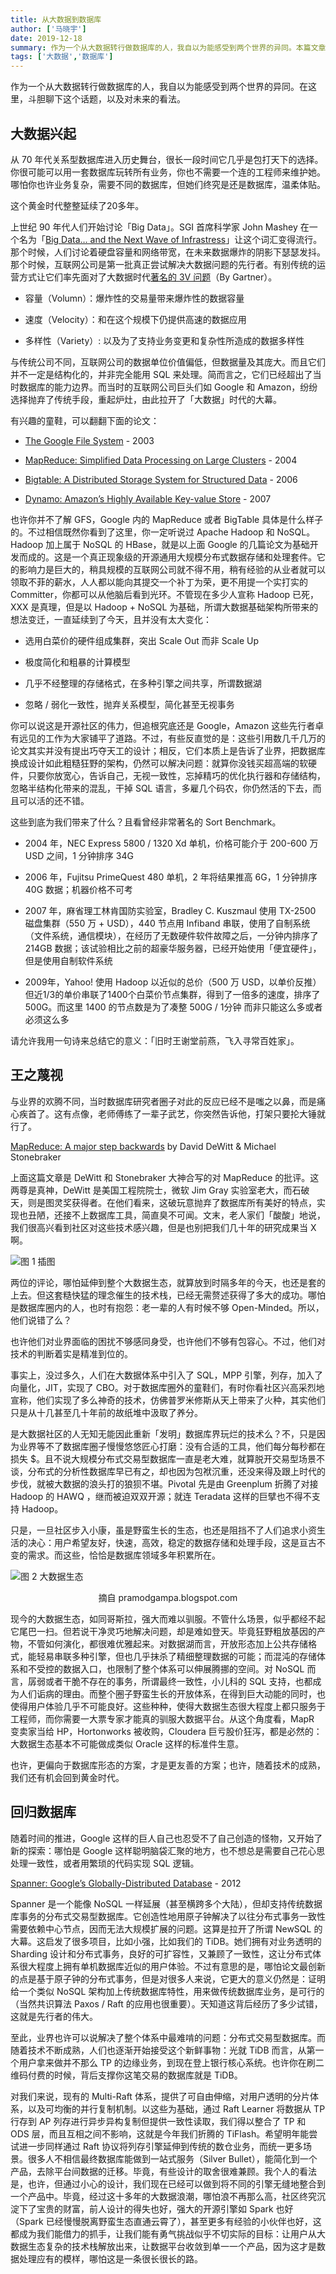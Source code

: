 ```yaml
---
title: 从大数据到数据库
author: ['马晓宇']
date: 2019-12-18
summary: 作为一个从大数据转行做数据库的人，我自以为能感受到两个世界的异同。本篇文章，斗胆聊下这个话题，以及对未来的看法。
tags: ['大数据','数据库']
---
```


作为一个从大数据转行做数据库的人，我自以为能感受到两个世界的异同。在这里，斗胆聊下这个话题，以及对未来的看法。

## 大数据兴起

从 70 年代关系型数据库进入历史舞台，很长一段时间它几乎是包打天下的选择。你很可能可以用一套数据库玩转所有业务，你也不需要一个连的工程师来维护她。哪怕你也许业务复杂，需要不同的数据库，但她们终究是还是数据库，温柔体贴。

这个黄金时代整整延续了20多年。

上世纪 90 年代人们开始讨论「Big Data」。SGI 首席科学家 John Mashey 在一个名为「[Big Data… and the Next Wave of Infrastress](https://static.usenix.org/event/usenix99/invited_talks/mashey.pdf)」让这个词汇变得流行。那个时候，人们讨论着硬盘容量和网络带宽，在未来数据爆炸的阴影下瑟瑟发抖。那个时候，互联网公司是第一批真正尝试解决大数据问题的先行者。有别传统的运营方式让它们率先面对了大数据时代[著名的 3V 问题](https://blogs.gartner.com/doug-laney/files/2012/01/ad949-3D-Data-Management-Controlling-Data-Volume-Velocity-and-Variety.pdf)（By Gartner）。

*   容量（Volumn）：爆炸性的交易量带来爆炸性的数据容量

*   速度（Velocity）：和在这个规模下仍提供高速的数据应用

*   多样性（Variety）: 以及为了支持业务变更和复杂性所造成的数据多样性

与传统公司不同，互联网公司的数据单位价值偏低，但数据量及其庞大。而且它们并不一定是结构化的，并非完全能用 SQL 来处理。简而言之，它们已经超出了当时数据库的能力边界。而当时的互联网公司巨头们如 Google 和 Amazon，纷纷选择抛弃了传统手段，重起炉灶，由此拉开了「大数据」时代的大幕。

有兴趣的童鞋，可以翻翻下面的论文：

*   [The Google File System](https://static.googleusercontent.com/media/research.google.com/en//archive/gfs-sosp2003.pdf) - 2003

*   [MapReduce: Simplified Data Processing on Large Clusters](https://static.googleusercontent.com/media/research.google.com/en//archive/mapreduce-osdi04.pdf) - 2004

*   [Bigtable: A Distributed Storage System for Structured Data](https://static.googleusercontent.com/media/research.google.com/en//archive/bigtable-osdi06.pdf) - 2006

*   [Dynamo: Amazon’s Highly Available Key-value Store](https://www.allthingsdistributed.com/files/amazon-dynamo-sosp2007.pdf) - 2007

也许你并不了解 GFS，Google 内的 MapReduce 或者 BigTable 具体是什么样子的。不过相信既然你看到了这里，你一定听说过 Apache Hadoop 和 NoSQL。Hadoop 加上属于 NoSQL 的 HBase，就是以上面 Google 的几篇论文为基础开发而成的。这是一个真正现象级的开源通用大规模分布式数据存储和处理套件。它的影响力是巨大的，稍具规模的互联网公司就不得不用，稍有经验的从业者就可以领取不菲的薪水，人人都以能向其提交一个补丁为荣，更不用提一个实打实的 Committer，你都可以从他脑后看到光环。不管现在多少人宣称 Hadoop 已死，XXX 是真理，但是以 Hadoop + NoSQL 为基础，所谓大数据基础架构所带来的想法变迁，一直延续到了今天，且并没有太大变化：

*   选用白菜价的硬件组成集群，突出 Scale Out 而非 Scale Up

*   极度简化和粗暴的计算模型

*   几乎不经整理的存储格式，在多种引擎之间共享，所谓数据湖

*   忽略 / 弱化一致性，抛弃关系模型，简化甚至无视事务

你可以说这是开源社区的伟力，但追根究底还是 Google，Amazon 这些先行者卓有远见的工作为大家铺平了道路。不过，有些反直觉的是：这些引用数几千几万的论文其实并没有提出巧夺天工的设计；相反，它们本质上是告诉了业界，把数据库换成设计如此粗糙狂野的架构，仍然可以解决问题：就算你没钱买超高端的软硬件，只要你放宽心，告诉自己，无视一致性，忘掉精巧的优化执行器和存储结构，忽略半结构化带来的混乱，干掉 SQL 语言，多雇几个码农，你仍然活的下去，而且可以活的还不错。

这些到底为我们带来了什么？且看曾经非常著名的 Sort Benchmark。

*   2004 年，NEC Express 5800 / 1320 Xd 单机，价格可能介于 200-600 万 USD 之间，1 分钟排序 34G

*   2006 年，Fujitsu PrimeQuest 480 单机，2 年将结果推高 6G，1 分钟排序 40G 数据；机器价格不可考

*   2007 年，麻省理工林肯国防实验室，Bradley C. Kuszmaul 使用 TX-2500 磁盘集群（550 万 + USD），440 节点用 Infiband 串联，使用了自制系统（文件系统，通信模块），在经历了无数硬件软件故障之后，一分钟内排序了 214GB 数据；该试验相比之前的超豪华服务器，已经开始使用「便宜硬件」，但是使用自制软件系统

*   2009年，Yahoo! 使用 Hadoop 以近似的总价（500 万 USD，以单价反推）但近1/3的单价串联了1400个白菜价节点集群，得到了一倍多的速度，排序了500G。而这里 1400 的节点数是为了凑整 500G / 1分钟 而非只能这么多或者必须这么多

请允许我用一句诗来总结它的意义：「旧时王谢堂前燕，飞入寻常百姓家」。

## 王之蔑视

与业界的欢腾不同，当时数据库研究者圈子对此的反应已经不是嗤之以鼻，而是痛心疾首了。这有点像，老师傅练了一辈子武艺，你突然告诉他，打架只要抡大锤就行了。

[MapReduce: A major step backwards](https://homes.cs.washington.edu/~billhowe/mapreduce_a_major_step_backwards.html) by David DeWitt & Michael Stonebraker

上面这篇文章是 DeWitt 和 Stonebraker 大神合写的对 MapReduce 的批评。这两尊是真神，DeWitt 是美国工程院院士，微软 Jim Gray 实验室老大，而石破天，则是图灵奖获得者。在他们看来，这破玩意抛弃了数据库所有美好的特点，实现也丑陋，还接不上数据库工具，简直臭不可闻。文末，老人家们「酸酸」地说，我们很高兴看到社区对这些技术感兴趣，但是也别把我们几十年的研究成果当 X 啊。

![图 1 插图](media/from-big-data-to-databases/1.png)

两位的评论，哪怕延伸到整个大数据生态，就算放到时隔多年的今天，也还是套的上去。但这套糙快猛的理念催生的技术栈，已经无需赘述获得了多大的成功。哪怕是数据库圈内的人，也时有抱怨：老一辈的人有时候不够 Open-Minded。所以，他们说错了么？

也许他们对业界面临的困扰不够感同身受，也许他们不够有包容心。不过，他们对技术的判断着实是精准到位的。

事实上，没过多久，人们在大数据体系中引入了 SQL，MPP 引擎，列存，加入了向量化，JIT，实现了 CBO。对于数据库圈外的童鞋们，有时你看社区兴高采烈地宣称，他们实现了多么神奇的技术，仿佛普罗米修斯从天上带来了火种，其实他们只是从十几甚至几十年前的故纸堆中汲取了养分。

是大数据社区的人无知无能因此重新「发明」数据库界玩烂的技术么？不，只是因为业界等不了数据库圈子慢慢悠悠匠心打磨：没有合适的工具，他们每分每秒都在损失 $。且不说大规模分布式交易型数据库一直是老大难，就算脱开交易型场景不谈，分布式的分析性数据库早已有之，却也因为包袱沉重，还没来得及跟上时代的步伐，就被大数据的浪头打的狼狈不堪。Pivotal 先是由 Greenplum 折腾了对接 Hadoop 的 HAWQ ，继而被迫双双开源；就连 Teradata 这样的巨擘也不得不支持 Hadoop。

只是，一旦社区步入小康，虽是野蛮生长的生态，也还是阻挡不了人们追求小资生活的决心：用户希望友好，快速，高效，稳定的数据存储和处理手段，这是亘古不变的需求。而这些，恰恰是数据库领域多年积累所在。

![图 2 大数据生态](media/from-big-data-to-databases/2.png)

<center>摘自 pramodgampa.blogspot.com</center>

现今的大数据生态，如同哥斯拉，强大而难以驯服。不管什么场景，似乎都经不起它尾巴一扫。但若说干净灵巧地解决问题，却是难如登天。毕竟狂野粗放基因的产物，不管如何演化，都很难优雅起来。对数据湖而言，开放形态加上公共存储格式，能轻易串联多种引擎，但也几乎抹杀了精细整理数据的可能；而混沌的存储体系和不受控的数据入口，也限制了整个体系可以伸展腾挪的空间。对 NoSQL 而言，孱弱或者干脆不存在的事务，所谓最终一致性，小儿科的 SQL 支持，也都成为人们诟病的理由。而整个圈子野蛮生长的开放体系，在得到巨大动能的同时，也使得用户体验几乎不可能良好。这些种种，使得大数据生态很大程度上都只服务于工程师，而你需要一大票专家才能真的驯服大数据平台。从这个角度看，MapR 变卖家当给 HP，Hortonworks 被收购，Cloudera 巨亏股价狂泻，都是必然的：大数据生态基本不可能做成类似 Oracle 这样的标准件生意。

也许，更偏向于数据库形态的方案，才是更友善的方案；也许，随着技术的成熟，我们还有机会回到黄金时代。

## 回归数据库

随着时间的推进，Google 这样的巨人自己也忍受不了自己创造的怪物，又开始了新的探索：哪怕是 Google 这样聪明脑袋汇聚的地方，也不想总是需要自己花心思处理一致性，或者用繁琐的代码实现 SQL 逻辑。

[Spanner: Google’s Globally-Distributed Database](https://static.googleusercontent.com/media/research.google.com/en//archive/spanner-osdi2012.pdf) - 2012

Spanner 是一个能像 NoSQL 一样延展（甚至横跨多个大陆），但却支持传统数据库事务的分布式交易型数据库。它创造性地用原子钟解决了以往分布式事务一致性需要依赖中心节点，因而无法大规模扩展的问题。这算是拉开了所谓 NewSQL 的大幕。这启发了很多项目，比如小强，比如我们的 TiDB。她们拥有对业务透明的 Sharding 设计和分布式事务，良好的可扩容性，又兼顾了一致性，这让分布式体系很大程度上拥有单机数据库近似的用户体验。不过有意思的是，哪怕论文最创新的点是基于原子钟的分布式事务，但是对很多人来说，它更大的意义仍然是：证明给一个类似 NoSQL 架构加上传统数据库特性，用来做传统数据库业务，是可行的（当然共识算法 Paxos / Raft 的应用也很重要）。天知道这背后经历了多少试错，这就是先行者的伟大。

至此，业界也许可以说解决了整个体系中最难啃的问题：分布式交易型数据库。而随着技术不断成熟，人们也逐渐开始接受这个新鲜事物：光就 TiDB 而言，从第一个用户拿来做并不那么 TP 的边缘业务，到现在登上银行核心系统。也许你在刷二维码付费的时候，背后支撑你这笔交易的数据库就是 TiDB。

对我们来说，现有的 Multi-Raft 体系，提供了可自由伸缩，对用户透明的分片体系，以及可均衡的并行复制机制。以这些为基础，通过 Raft Learner 将数据从 TP 行存到 AP 列存进行异步异构复制但提供一致性读取，我们得以整合了 TP 和 ODS 层，而且互相之间不影响，这就是今年我们折腾的 TiFlash。希望明年能尝试进一步同样通过 Raft 协议将列存引擎延伸到传统的数仓业务，而统一更多场景。很多人不相信最终数据库能做到一站式服务（Silver Bullet），能简化到一个产品，去除平台间数据的迁移。毕竟，有些设计的取舍很难兼顾。我个人的看法是，也许，但通过小心的设计，我们现在已经可以做到将不同的引擎无缝地整合到一个产品中。毕竟，经过这十多年的大数据浪潮，哪怕浪不再那么高，社区终究沉淀下了宝贵的财富，前人设计的得失也好，强大的开源引擎如 Spark 也好（Spark 已经慢慢脱离野蛮生态直通云霄了），甚至更多有经验的小伙伴也好，这都成为我们能借力的抓手，让我们能有勇气挑战似乎不切实际的目标：让用户从大数据生态复杂的技术栈解放出来，让数据平台收敛到单一一个产品，因为这才是数据处理应有的模样，哪怕这是一条很长很长的路。